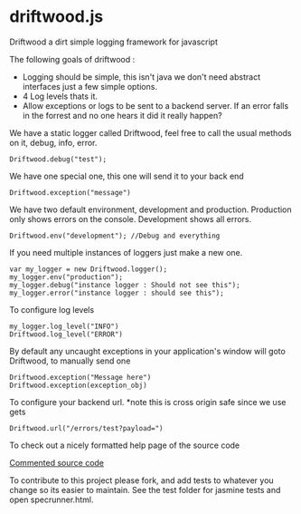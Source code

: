 driftwood.js
============

Driftwood a dirt simple logging framework for javascript


The following goals of driftwood :

* Logging should be simple, this isn't java we don't need abstract interfaces just a few simple options.
* 4 Log levels thats it.
* Allow exceptions or logs to be sent to a backend server. If an error falls in the forrest and no one hears it did it really happen?


We have a static logger called Driftwood, feel free to call the usual methods on it, debug, info, error.
```
Driftwood.debug("test"); 
```

We have one special one, this one will send it to your back end
```
Driftwood.exception("message")
```

We have two default environment, development and production. Production only shows errors on the console. Development shows all errors.
```
Driftwood.env("development"); //Debug and everything
```

If you need multiple instances of loggers just make a new one.
```
var my_logger = new Driftwood.logger();
my_logger.env("production");
my_logger.debug("instance logger : Should not see this");
my_logger.error("instance logger : should see this");
```
To configure log levels
```
my_logger.log_level("INFO")
Driftwood.log_level("ERROR")
```

By default any uncaught exceptions in your application's window will goto Driftwood, to manually send one
```
Driftwood.exception("Message here")
Driftwood.exception(exception_obj)
```

To configure your backend url. *note this is cross origin safe since we use gets
```
Driftwood.url("/errors/test?payload=")
```

<!--
Also if you don't have a backend you can use it with your [Errplane account](http://errplane.com)
```
Driftwood.url("https://api.errplane.com/v1/jserrors/test?apikey=<write_only_api_key>&payload=")
```
-->

To check out a nicely formatted help page of the source code

[Commented source code](http://errplane.github.com/driftwood.js/)

To contribute to this project please fork, and add tests to whatever you change so its easier to maintain. See the test folder for jasmine tests and open specrunner.html.